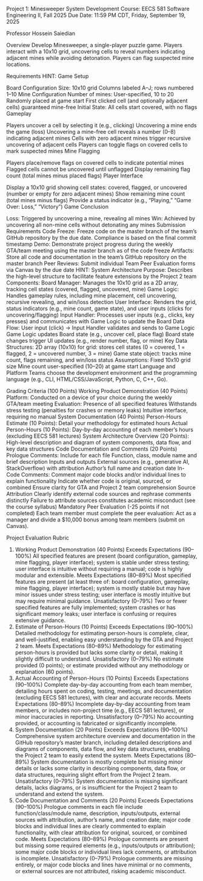 Project 1: Minesweeper System Development
Course: EECS 581 Software Engineering II, Fall 2025
Due Date: 11:59 PM CDT, Friday, September 19, 2025

Professor Hossein Saiedian

Overview
Develop Minesweeper, a single-player puzzle game. Players interact with a 10x10 grid, uncovering cells to reveal numbers indicating adjacent mines while avoiding detonation. Players can flag suspected mine locations.

Requirements
HINT: Game Setup

Board Configuration
Size: 10x10 grid
Columns labeled A–J; rows numbered 1–10
Mine Configuration
Number of mines: User-specified, 10 to 20
Randomly placed at game start
First clicked cell (and optionally adjacent cells) guaranteed mine-free
Initial State: All cells start covered, with no flags
Gameplay

Players uncover a cell by selecting it (e.g., clicking)
Uncovering a mine ends the game (loss)
Uncovering a mine-free cell reveals a number (0–8) indicating adjacent mines
Cells with zero adjacent mines trigger recursive uncovering of adjacent cells
Players can toggle flags on covered cells to mark suspected mines
Mine Flagging

Players place/remove flags on covered cells to indicate potential mines
Flagged cells cannot be uncovered until unflagged
Display remaining flag count (total mines minus placed flags)
Player Interface

Display a 10x10 grid showing cell states: covered, flagged, or uncovered (number or empty for zero adjacent mines)
Show remaining mine count (total mines minus flags)
Provide a status indicator (e.g., “Playing,” “Game Over: Loss,” “Victory”)
Game Conclusion

Loss: Triggered by uncovering a mine, revealing all mines
Win: Achieved by uncovering all non-mine cells without detonating any mines
Submission Requirements
Code Freeze: Freeze code on the master branch of the team’s GitHub repository by the due date. Compliance is based on the final commit timestamp
Demo: Demonstrate project progress during the weekly GTA/team meeting using the master branch as of the code freeze
Artifacts: Store all code and documentation in the team’s GitHub repository on the master branch
Peer Reviews: Submit individual Team Peer Evaluation forms via Canvas by the due date
HINT: System Architecture 
Purpose: Describes the high-level structure to facilitate feature extensions by the Project 2 team
Components:
Board Manager: Manages the 10x10 grid as a 2D array, tracking cell states (covered, flagged, uncovered, mine)
Game Logic: Handles gameplay rules, including mine placement, cell uncovering, recursive revealing, and win/loss detection
User Interface: Renders the grid, status indicators (e.g., mine count, game state), and user inputs (clicks for uncovering/flagging)
Input Handler: Processes user inputs (e.g., clicks, key presses) and communicates with Game Logic to update the Board
Data Flow:
User input (click) → Input Handler validates and sends to Game Logic
Game Logic updates Board state (e.g., uncover cell, place flag)
Board state changes trigger UI updates (e.g., render number, flag, or mine)
Key Data Structures:
2D array (10x10) for grid: stores cell states (0 = covered, 1 = flagged, 2 = uncovered number, 3 = mine)
Game state object: tracks mine count, flags remaining, and win/loss status
Assumptions:
Fixed 10x10 grid size
Mine count user-specified (10–20) at game start
Language and Platform
Teams choose the development environment and the programming language (e.g., CLI, HTML/CSS/JavaScript, Python, C, C++, Go).

Grading Criteria (100 Points)
Working Product Demonstration (40 Points)
Platform: Conducted on a device of your choice during the weekly GTA/team meeting
Evaluation:
Presence of all specified features
Withstands stress testing (penalties for crashes or memory leaks)
Intuitive interface, requiring no manual
System Documentation (40 Points)
Person-Hours Estimate (10 Points): Detail your methodology for estimated hours
Actual Person-Hours (10 Points): Day-by-day accounting of each member’s hours (excluding EECS 581 lectures)
System Architecture Overview (20 Points): High-level description and diagram of system components, data flow, and key data structures
Code Documentation and Comments (20 Points)
Prologue Comments: Include for each file
Function, class, module name and brief description
Inputs and outputs
External sources (e.g., generative AI, StackOverflow) with attribution
Author’s full name and creation date
In-Code Comments:
Comment major code blocks and/or individual lines to explain functionality
Indicate whether code is original, sourced, or combined
Ensure clarity for GTA and Project 2 team comprehension
Source Attribution
Clearly identify external code sources and rephrase comments distinctly
Failure to attribute sources constitutes academic misconduct (see the course syllabus)
Mandatory Peer Evaluation (-25 points if not completed)
Each team member must complete the peer evaluation: Act as a manager and divide a $10,000 bonus among team members (submit on Canvas).

Project Evaluation Rubric
1. Working Product Demonstration (40 Points)
Exceeds Expectations (90–100%)
All specified features are present (board configuration, gameplay, mine flagging, player interface); system is stable under stress testing; user interface is intuitive without requiring a manual; code is highly modular and extensible.
Meets Expectations (80–89%)
Most specified features are present (at least three of: board configuration, gameplay, mine flagging, player interface); system is mostly stable but may have minor issues under stress testing; user interface is mostly intuitive but may require minimal guidance.
Unsatisfactory (0–79%)
Two or fewer specified features are fully implemented; system crashes or has significant memory leaks; user interface is confusing or requires extensive guidance.
2. Estimate of Person-Hours (10 Points)
Exceeds Expectations (90–100%)
Detailed methodology for estimating person-hours is complete, clear, and well-justified, enabling easy understanding by the GTA and Project 2 team.
Meets Expectations (80–89%)
Methodology for estimating person-hours is provided but lacks some clarity or detail, making it slightly difficult to understand.
Unsatisfactory (0–79%)
No estimate provided (0 points); or estimate provided without any methodology or explanation (60 points).
3. Actual Accounting of Person-Hours (10 Points)
Exceeds Expectations (90–100%)
Complete day-by-day accounting from each team member, detailing hours spent on coding, testing, meetings, and documentation (excluding EECS 581 lectures), with clear and accurate records.
Meets Expectations (80–89%)
Incomplete day-by-day accounting from team members, or includes non-project time (e.g., EECS 581 lectures), or minor inaccuracies in reporting.
Unsatisfactory (0–79%)
No accounting provided, or accounting is fabricated or significantly incomplete.
4. System Documentation (20 Points)
Exceeds Expectations (90–100%)
Comprehensive system architecture overview and documentation in the GitHub repository’s master branch, including detailed descriptions and diagrams of components, data flow, and key data structures, enabling the Project 2 team to easily extend the system.
Meets Expectations (80–89%)
System documentation is mostly complete but missing minor details or lacks some clarity in describing components, data flow, or data structures, requiring slight effort from the Project 2 team.
Unsatisfactory (0–79%)
System documentation is missing significant details, lacks diagrams, or is insufficient for the Project 2 team to understand and extend the system.
5. Code Documentation and Comments (20 Points)
Exceeds Expectations (90–100%)
Prologue comments in each file include function/class/module name, description, inputs/outputs, external sources with attribution, author’s name, and creation date; major code blocks and individual lines are clearly commented to explain functionality, with clear attribution for original, sourced, or combined code.
Meets Expectations (80–89%)
Prologue comments are present but missing some required elements (e.g., inputs/outputs or attribution); some major code blocks or individual lines lack comments, or attribution is incomplete.
Unsatisfactory (0–79%)
Prologue comments are missing entirely, or major code blocks and lines have minimal or no comments, or external sources are not attributed, risking academic misconduct.

